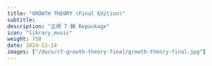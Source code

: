 ```yaml
---
title: "GROWTH THEORY (Final Edition)"
subtitle:
description: "正規 7 輯 Repackage"
icon: "library_music"
weight: 750
date: 2024-11-14
images: ["/docs/r7-growth-theory-final/growth-theory-final.jpg"]
---
```

